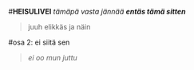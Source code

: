 #**HEISULIVEI**
*tämäpä vasta jännää*
_**entäs tämä sitten**_
>juuh elikkäs
>ja näin

#osa 2: ei siitä sen
>*ei oo mun juttu*
